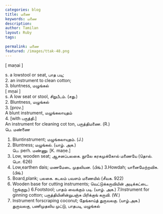 ```yaml
---
categories: blog
title: மணை
keywords: மணை
description: 
author: Tamilan
layout: Ruby
tags: 
 
permalink: மணை
featured: /images/ttak-48.png
---
```

  
[ maṇai ]  
  
s. a lowstool or seat, பாத படி;  
2. an instrument to clean cotton;  
3. bluntness, மழுங்கல்  
[ mṇai ]  
s. A low seat or stool, சிறுபீடம். (சது.)  
2. Bluntness, மழுங்கல்  
3. [prov.]  
A blunt instrument, மழுங்கலாயுதம்  
4. [with பருத்தி.]  
An instrument for cleaning cot ton, பருத்திமணை. (R.)  
பெ. மண்ணை  
1. Bluntinstrument; மழுங்கலாயுதம். (J.)  
2. Bluntness; மழுங்கல். (யாழ். அக.)  
பெ. perh. மண்ணு. [K. maṇe.]  
1. Low, wooden seat; ஆசனப்பலகை. நூலே கரகமுக்கோல் மணையே (தொல். பொ. 626)  
2. Low,earthen dais; மணமேடை முதலியன. (பிங்.) 3.Howdah; யானைமேற்றவிசு. (பிங்.)  
4. Board,plank; பலகை. கடலம் பவளம் மணையில் (சீவக. 922)  
5. Wooden base for cutting instruments; வெட்டுக்கருவியின் அடிக்கட்டை. (ஐங்குறு.) 6.Footstool; பாதம் வைக்கும் படி. (யாழ். அக.) 7.Instrument for ginning cotton; பருத்தியினின்றுபஞ்சு பிரிக்குங் கருவி. (W.)  
8. Instrument forscraping coconut; தேங்காய்த் துருவலகு. (யாழ்.அக.)  
துருவலகு, பணிமுதலிய முட்டு, பாதபடி, மழுங்கல்